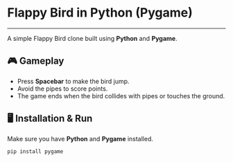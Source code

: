 # Flappy Bird in Python (Pygame)
---------------------------------

A simple Flappy Bird clone built using **Python** and **Pygame**.

## 🎮 Gameplay
- Press **Spacebar** to make the bird jump.
- Avoid the pipes to score points.
- The game ends when the bird collides with pipes or touches the ground.

## 🖥️ Installation & Run
Make sure you have **Python** and **Pygame** installed.
```bash
pip install pygame
